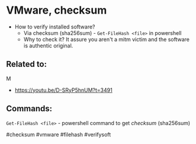 # VMware, checksum



* How to verify installed software?
	* Via checksum (sha256sum) - `Get-FileHash <file>` in powershell
	* Why to check it? It assure you aren't a mitm victim and the software is authentic original.




## Related to: 
M
* https://youtu.be/D-SRyP5hnUM?t=3491


## Commands: 

`Get-FileHash <file>` - powershell command to get *checksum* (sha256sum)

#checksum #vmware #filehash #verifysoft
